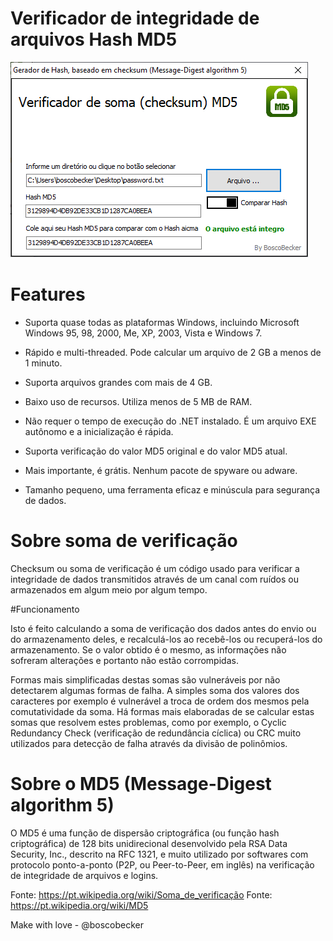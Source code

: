 # Verificador de integridade de arquivos Hash MD5

![Screenshot](imagens/printCheckMD5.png)

# Features
* Suporta quase todas as plataformas Windows, incluindo Microsoft Windows 95, 98, 2000, Me, XP, 2003, Vista e Windows 7.
* Rápido e multi-threaded. Pode calcular um arquivo de 2 GB a menos de 1 minuto.

* Suporta arquivos grandes com mais de 4 GB.
* Baixo uso de recursos. Utiliza menos de 5 MB de RAM.
* Não requer o tempo de execução do .NET instalado. É um arquivo EXE autônomo e a inicialização é rápida. 
* Suporta verificação do valor MD5 original e do valor MD5 atual.
* Mais importante, é grátis. Nenhum pacote de spyware ou adware.
* Tamanho pequeno, uma ferramenta eficaz e minúscula para segurança de dados.


# Sobre soma de verificação

Checksum ou soma de verificação é um código usado para verificar a
 integridade de dados transmitidos através de um canal com 
ruídos ou armazenados em algum meio por algum tempo.

#Funcionamento

Isto é feito calculando a soma de verificação dos dados antes 
do envio ou do armazenamento deles, 
e recalculá-los ao recebê-los ou recuperá-los do 
armazenamento. 
Se o valor obtido é o mesmo, as informações não sofreram 
alterações e portanto não estão corrompidas.

Formas mais simplificadas destas somas são vulneráveis por 
não detectarem algumas formas de falha. 
A simples soma dos valores dos caracteres por exemplo é 
vulnerável a troca de ordem dos mesmos pela comutatividade da soma.
 Há formas mais elaboradas de se calcular estas somas que 
resolvem estes problemas, como por exemplo, o Cyclic Redundancy Check (verificação de 
redundância cíclica) ou CRC muito utilizados para detecção de falha através da divisão 
de polinômios.

# Sobre o MD5 (Message-Digest algorithm 5) 

O MD5 é uma função de dispersão criptográfica
 (ou função hash criptográfica) de 128 bits unidirecional 
desenvolvido pela RSA Data Security, Inc., descrito na RFC 1321, e muito 
utilizado por softwares com protocolo ponto-a-ponto
 (P2P, ou Peer-to-Peer, em inglês) na verificação de integridade 
de arquivos e logins.


Fonte: https://pt.wikipedia.org/wiki/Soma_de_verificação
Fonte: https://pt.wikipedia.org/wiki/MD5

Make with love - @boscobecker
